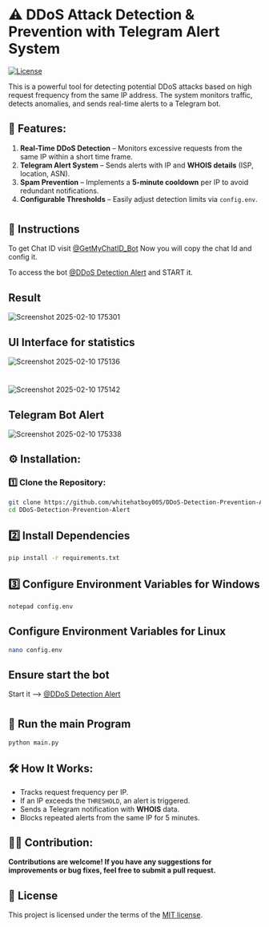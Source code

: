 # ⚠️ DDoS Attack Detection & Prevention with Telegram Alert System
[![License](https://img.shields.io/github/license/whitehatboy005/DDoS-Detection-Prevention-Alert)](LICENSE.md)

This is a powerful tool for detecting potential DDoS attacks based on high request frequency from the same IP address. The system monitors traffic, detects anomalies, and sends real-time alerts to a Telegram bot.

## 🚀 Features:
1. **Real-Time DDoS Detection** – Monitors excessive requests from the same IP within a short time frame.
2. **Telegram Alert System** – Sends alerts with IP and **WHOIS details** (ISP, location, ASN).
3. **Spam Prevention** – Implements a **5-minute cooldown** per IP to avoid redundant notifications.
4. **Configurable Thresholds** – Easily adjust detection limits via `config.env`.
#
## 📌 Instructions
To get Chat ID visit [@GetMyChatID_Bot](https://t.me/GetMyChatID_Bot) Now you will copy the chat Id and config it.

To access the bot [@DDoS Detection Alert](http://t.me/DDoS_Detect_Alertbot) and START it.

## Result
![Screenshot 2025-02-10 175301](https://github.com/user-attachments/assets/45a6a5f2-dc8c-4a64-bcee-ec07ab29ccbb)
## UI Interface for statistics
![Screenshot 2025-02-10 175136](https://github.com/user-attachments/assets/c305e8eb-de3d-43ff-b064-6158bdcb5b7a)
#
![Screenshot 2025-02-10 175142](https://github.com/user-attachments/assets/ee06c15f-3be7-448d-bea3-75424b892728)
## Telegram Bot Alert
![Screenshot 2025-02-10 175338](https://github.com/user-attachments/assets/63a5b09f-2cf4-4568-95b3-19b6706a7b30)

## ⚙️ Installation:
### 1️⃣ Clone the Repository:
```bash
git clone https://github.com/whitehatboy005/DDoS-Detection-Prevention-Alert.git
cd DDoS-Detection-Prevention-Alert
```
## 2️⃣ Install Dependencies
```bash
pip install -r requirements.txt
```
## 3️⃣ Configure Environment Variables for Windows
```bash
notepad config.env
```
## Configure Environment Variables for Linux
```bash
nano config.env
```
## Ensure start the bot
Start it --> [@DDoS Detection Alert](http://t.me/DDoS_Detect_Alertbot)
#
## 🚀 Run the main Program
```bash
python main.py
```
## 🛠️ How It Works:
- Tracks request frequency per IP.
- If an IP exceeds the `THRESHOLD`, an alert is triggered.
- Sends a Telegram notification with **WHOIS** data.
- Blocks repeated alerts from the same IP for 5 minutes.

## 👨‍💻 Contribution:
**Contributions are welcome! If you have any suggestions for improvements or bug fixes, feel free to submit a pull request.**

## 📝 License
This project is licensed under the terms of the [MIT license](LICENSE.md).
